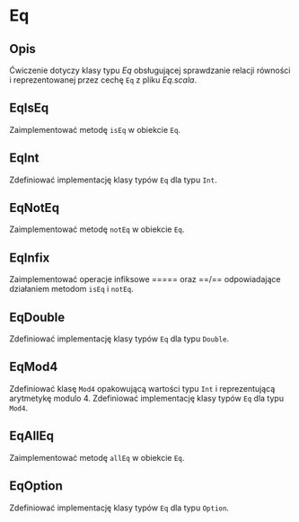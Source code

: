 Eq
==

Opis
----

Ćwiczenie dotyczy klasy typu *Eq* obsługującej sprawdzanie relacji
równości i reprezentowanej przez cechę `Eq` z pliku *Eq.scala*.

EqIsEq
------

Zaimplementować metodę `isEq` w obiekcie `Eq`.

EqInt
-----

Zdefiniować implementację klasy typów `Eq` dla typu `Int`.

EqNotEq
-------

Zaimplementować metodę `notEq` w obiekcie `Eq`.

EqInfix
-------

Zaimplementować operacje infiksowe ===== oraz ==/== odpowiadające
działaniem metodom `isEq` i `notEq`.

EqDouble
--------

Zdefiniować implementację klasy typów `Eq` dla typu `Double`.

EqMod4
------

Zdefiniować klasę `Mod4` opakowującą wartości typu `Int` i
reprezentującą arytmetykę modulo 4. Zdefiniować implementację klasy
typów `Eq` dla typu `Mod4`.

EqAllEq
-------

Zaimplementować metodę `allEq` w obiekcie `Eq`.

EqOption
--------

Zdefiniować implementację klasy typów `Eq` dla typu `Option`.
